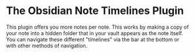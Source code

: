 # The Obsidian Note Timelines Plugin

This plugin offers you more notes per note. This works by making a copy of your note into a hidden folder that in your vault appears as the note itself. You can navigate these different "timelines" via the bar at the bottom or with other methods of navigation.